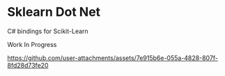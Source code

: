 # Sklearn Dot Net
C# bindings for Scikit-Learn

Work In Progress

https://github.com/user-attachments/assets/7e915b6e-055a-4828-807f-8fd28d73fe20

